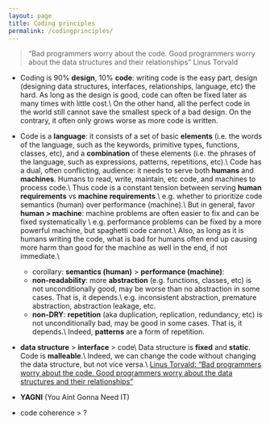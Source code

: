 ```yaml
---
layout: page
title: Coding principles
permalink: /codingprinciples/
---
```


> “Bad programmers worry about the code. Good programmers worry about the data structures and their relationships”  Linus Torvald

* Coding is 90% **design**, 10% **code**: writing code is the easy part, design (designing data structures, interfaces, relationships, language, etc) the hard.
  As long as the design is good, code can often be fixed later as many times with little cost.\\
  On the other hand, all the perfect code in the world still cannot save the smallest speck of a bad design. On the contrary, it often only grows worse as more code is written.

* Code is a **language**: it consists of a set of basic **elements** (i.e. the words of the language, such as the keywords, primitive types, functions, classes, etc), and a **combination** of these elements (i.e. the phrases of the language, such as expressions, patterns, repetitions, etc).\\
  Code has a dual, often conflicting, audience: it needs to serve both **humans** and **machines**. Humans to read, write, maintain, etc code, and machines to process code.\\
  Thus code is a constant tension between serving **human requirements** vs **machine requirements**.\\
  e.g. whether to prioritize code semantics (human) over performance (machine).\\
  But in general, favor **human > machine**: machine problems are often easier to fix and can be fixed systematically \\
  e.g. performance problems can be fixed by a more powerful machine, but spaghetti code cannot.\\
  Also, as long as it is humans writing the code, what is bad for humans often end up causing more harm than good for the machine as well in the end, if not immediate.\\
  * corollary: **semantics (human)** > **performance (machine)**:
  * **non-readability**: more **abstraction** (e.g. functions, classes, etc) is not unconditionally good, may be worse than no abstraction in some cases.
  That is, it depends.\\
  e.g. inconsistent abstraction, premature abstraction, abstraction leakage, etc.
  * **non-DRY**: **repetition** (aka duplication, replication, redundancy, etc) is not unconditionally bad, may be good in some cases.
  That is, it depends.\\
  Indeed, **patterns** are a form of repetition.


* **data structure** > **interface** > code\\
  Data structure is **fixed** and **static**. Code is **malleable**.\\
  Indeed, we can change the code without changing the data structure, but not vice versa.\\
  [Linus Torvald: “Bad programmers worry about the code. Good programmers worry about the data structures and their relationships”](https://lwn.net/Articles/193245/)

* **YAGNI** (You Aint Gonna Need IT)

* code coherence > ?
